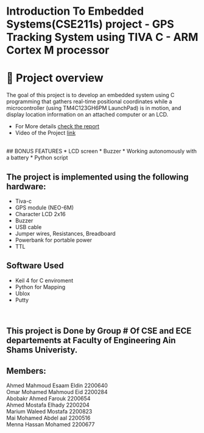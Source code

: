 # Introduction To Embedded Systems(CSE211s) project - GPS Tracking System using TIVA C - ARM Cortex M processor
# 📜 Project overview 
The goal of this project is to develop an embedded system using C programming that gathers real-time positional coordinates while a microcontroller (using TM4C123GH6PM LaunchPad) is in motion, and display 
location information on an attached computer or an LCD.

* For More details [check the report]()
* Video of the Project [link](https://drive.google.com/file/d/1dggrWpeiZJEHvIAa_n1tSXCZSzD64H-m/view?usp=drivesdk)
</br>
## BONUS FEATURES
* LCD screen
* Buzzer
* Working autonomously with a battery
*	Python script 

## The project is implemented using the following hardware:
* Tiva-c
* GPS module (NEO-6M)  
* Character LCD 2x16
* Buzzer
* USB cable
* Jumper wires, Resistances, Breadboard
* Powerbank for portable power
* TTL


## Software Used
* Keil 4 for C enviroment
* Python for Mapping
* Ublox
* Putty

</br>

## This project is Done by Group # Of CSE and ECE departements at Faculty of Engineering Ain Shams Univeristy. </br>
## Members: </br>
Ahmed Mahmoud Esaam Eldin 2200640 </br>
Omar Mohamed Mahmoud Eid  2200284 </br>
Abobakr Ahmed Farouk 2200654 </br>
Ahmed Mostafa Elhady 2200204 </br>
Marium Waleed Mostafa 2200823 </br>
Mai Mohamed Abdel aal 2200516 </br>
Menna Hassan Mohamed 2200677 </br>
